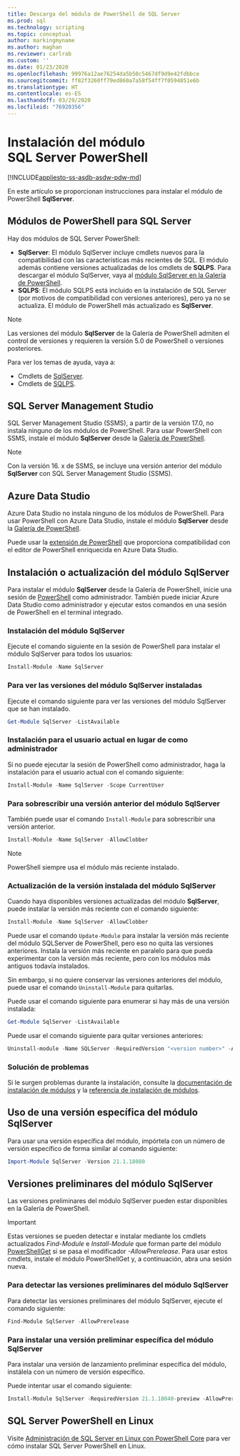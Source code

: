 ```yaml
---
title: Descarga del módulo de PowerShell de SQL Server
ms.prod: sql
ms.technology: scripting
ms.topic: conceptual
author: markingmyname
ms.author: maghan
ms.reviewer: carlrab
ms.custom: ''
ms.date: 01/23/2020
ms.openlocfilehash: 99976a12ae76254da5b50c5467df9d9e42fdbbce
ms.sourcegitcommit: ff82f3260ff79ed860a7a58f54ff7f0594851e6b
ms.translationtype: HT
ms.contentlocale: es-ES
ms.lasthandoff: 03/29/2020
ms.locfileid: "76920356"
---
```

# <a name="install-the-sql-server-powershell-module"></a>Instalación del módulo SQL Server PowerShell

[!INCLUDE[appliesto-ss-asdb-asdw-pdw-md](../includes/appliesto-ss-asdb-asdw-pdw-md.md)]

En este artículo se proporcionan instrucciones para instalar el módulo de PowerShell **SqlServer**.

## <a name="powershell-modules-for-sql-server"></a>Módulos de PowerShell para SQL Server

Hay dos módulos de SQL Server PowerShell:

- **SqlServer**: El módulo SqlServer incluye cmdlets nuevos para la compatibilidad con las características más recientes de SQL. El módulo además contiene versiones actualizadas de los cmdlets de **SQLPS**. Para descargar el módulo SqlServer, vaya al [módulo SqlServer en la Galería de PowerShell](https://www.powershellgallery.com/packages/Sqlserver).
- **SQLPS**: El módulo SQLPS está incluido en la instalación de SQL Server (por motivos de compatibilidad con versiones anteriores), pero ya no se actualiza. El módulo de PowerShell más actualizado es **SqlServer**.

> [!NOTE]
> Las versiones del módulo **SqlServer** de la Galería de PowerShell admiten el control de versiones y requieren la versión 5.0 de PowerShell o versiones posteriores.

Para ver los temas de ayuda, vaya a:

- Cmdlets de [SqlServer](https://docs.microsoft.com/powershell/module/sqlserver).
- Cmdlets de [SQLPS](https://docs.microsoft.com/powershell/module/sqlps).

## <a name="sql-server-management-studio"></a>SQL Server Management Studio

SQL Server Management Studio (SSMS), a partir de la versión 17.0, no instala ninguno de los módulos de PowerShell. Para usar PowerShell con SSMS, instale el módulo **SqlServer** desde la [Galería de PowerShell](https://www.powershellgallery.com/packages/Sqlserver).

> [!NOTE]
> Con la versión 16. x de SSMS, se incluye una versión anterior del módulo **SqlServer** con SQL Server Management Studio (SSMS).

## <a name="azure-data-studio"></a>Azure Data Studio

Azure Data Studio no instala ninguno de los módulos de PowerShell. Para usar PowerShell con Azure Data Studio, instale el módulo **SqlServer** desde la [Galería de PowerShell](https://www.powershellgallery.com/packages/Sqlserver).

Puede usar la [extensión de PowerShell](../azure-data-studio/powershell-extension.md) que proporciona compatibilidad con el editor de PowerShell enriquecida en Azure Data Studio.

## <a name="installing-or-updating-the-sqlserver-module"></a>Instalación o actualización del módulo SqlServer

Para instalar el módulo **SqlServer** desde la Galería de PowerShell, inicie una sesión de [PowerShell](https://docs.microsoft.com/powershell/scripting/powershell-scripting) como administrador. También puede iniciar Azure Data Studio como administrador y ejecutar estos comandos en una sesión de PowerShell en el terminal integrado.

### <a name="install-the-sqlserver-module"></a>Instalación del módulo SqlServer

Ejecute el comando siguiente en la sesión de PowerShell para instalar el módulo SqlServer para todos los usuarios:

```powershell
Install-Module -Name SqlServer
```

### <a name="to-view-the-versions-of-the-sqlserver-module-installed"></a>Para ver las versiones del módulo SqlServer instaladas

Ejecute el comando siguiente para ver las versiones del módulo SqlServer que se han instalado.

```powershell
Get-Module SqlServer -ListAvailable
```

### <a name="install-for-the-current-user-rather-than-as-an-administrator"></a>Instalación para el usuario actual en lugar de como administrador

Si no puede ejecutar la sesión de PowerShell como administrador, haga la instalación para el usuario actual con el comando siguiente:

```powershell
Install-Module -Name SqlServer -Scope CurrentUser
```

### <a name="to-overwrite-a-previous-version-of-the-sqlserver-module"></a>Para sobrescribir una versión anterior del módulo SqlServer

También puede usar el comando `Install-Module` para sobrescribir una versión anterior.

```powershell
Install-Module -Name SqlServer -AllowClobber
```

> [!Note]
> PowerShell siempre usa el módulo más reciente instalado.

### <a name="update-the-installed-version-of-the-sqlserver-module"></a>Actualización de la versión instalada del módulo SqlServer

Cuando haya disponibles versiones actualizadas del módulo **SqlServer**, puede instalar la versión más reciente con el comando siguiente:

```powershell
Install-Module -Name SqlServer -AllowClobber
```

Puede usar el comando `Update-Module` para instalar la versión más reciente del módulo SQLServer de PowerShell, pero eso no quita las versiones anteriores. Instala la versión más reciente en paralelo para que pueda experimentar con la versión más reciente, pero con los módulos más antiguos todavía instalados.

Sin embargo, si no quiere conservar las versiones anteriores del módulo, puede usar el comando `Uninstall-Module` para quitarlas.

Puede usar el comando siguiente para enumerar si hay más de una versión instalada:

```powershell
Get-Module SqlServer -ListAvailable
```

Puede usar el comando siguiente para quitar versiones anteriores:

```powershell
Uninstall-module -Name SQLServer -RequiredVersion "<version number>" -AllowClobber
```

### <a name="troubleshooting"></a>Solución de problemas

Si le surgen problemas durante la instalación, consulte la [documentación de instalación de módulos](https://www.powershellgallery.com/packages/PowerShellGet/2.2.1) y la [referencia de instalación de módulos](https://docs.microsoft.com/powershell/module/powershellget/Install-Module).

## <a name="using-a-specific-version-of-the-sqlserver-module"></a>Uso de una versión específica del módulo SqlServer

Para usar una versión específica del módulo, impórtela con un número de versión específico de forma similar al comando siguiente:

```powershell
Import-Module SqlServer -Version 21.1.18080
```

## <a name="pre-release-versions-of-the-sqlserver-module"></a>Versiones preliminares del módulo SqlServer

Las versiones preliminares del módulo SqlServer pueden estar disponibles en la Galería de PowerShell.

> [!IMPORTANT]
> Estas versiones se pueden detectar e instalar mediante los cmdlets actualizados *Find-Module* e *Install-Module* que forman parte del módulo [PowerShellGet](https://www.powershellgallery.com/packages/PowerShellGet) si se pasa el modificador *-AllowPrerelease*. Para usar estos cmdlets, instale el módulo PowerShellGet y, a continuación, abra una sesión nueva.

### <a name="to-discover-pre-release-versions-of-the-sqlserver-module"></a>Para detectar las versiones preliminares del módulo SqlServer

Para detectar las versiones preliminares del módulo SqlServer, ejecute el comando siguiente:

```powershell
Find-Module SqlServer -AllowPrerelease
```

### <a name="to-install-a-specific-pre-release-version-of-the-sqlserver-module"></a>Para instalar una versión preliminar específica del módulo SqlServer

Para instalar una versión de lanzamiento preliminar específica del módulo, instálela con un número de versión específico.

Puede intentar usar el comando siguiente:

```powershell
Install-Module SqlServer -RequiredVersion 21.1.18040-preview -AllowPrerelease
```

## <a name="sql-server-powershell-on-linux"></a>SQL Server PowerShell en Linux

Visite [Administración de SQL Server en Linux con PowerShell Core](../linux/sql-server-linux-manage-powershell-core.md) para ver cómo instalar SQL Server PowerShell en Linux.
